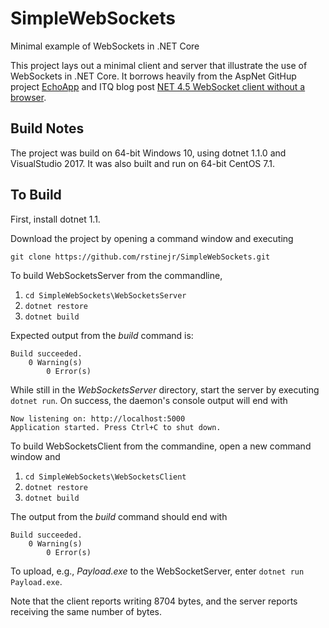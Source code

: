 # SimpleWebSockets
Minimal example of WebSockets in .NET Core

This project lays out a minimal client and server that illustrate the use of WebSockets
in .NET Core. It borrows heavily from the AspNet GitHup project
[EchoApp](https://github.com/aspnet/WebSockets/tree/dev/samples/EchoApp) and
ITQ blog post
[NET 4.5 WebSocket client without a browser](http://itq.nl/net-4-5-websocket-client-without-a-browser/).

## Build Notes

The project was build on 64-bit Windows 10, using dotnet 1.1.0 and VisualStudio 2017. It was also built and run on 
64-bit CentOS 7.1.

## To Build

First, install dotnet 1.1.

Download the project by opening a command window and executing 

`git clone https://github.com/rstinejr/SimpleWebSockets.git`

To build WebSocketsServer from the commandline, 
1. `cd SimpleWebSockets\WebSocketsServer`
2. `dotnet restore`
3. `dotnet build`

Expected output from the *build* command is:

```
Build succeeded.
    0 Warning(s)
        0 Error(s)
```

While still in the *WebSocketsServer* directory, start the server by executing 
`dotnet run`. On success, the daemon's console output will end with

```
Now listening on: http://localhost:5000
Application started. Press Ctrl+C to shut down.
```

To build WebSocketsClient from the commandine, open a new command window and
1. `cd SimpleWebSockets\WebSocketsClient`
2. `dotnet restore`
3. `dotnet build`

The output from the *build* command should end with

```
Build succeeded.
    0 Warning(s)
        0 Error(s)
```

To upload, e.g., *Payload.exe* to the WebSocketServer, enter `dotnet run Payload.exe`.

Note that the client reports writing 8704 bytes, and the server reports receiving the same 
number of bytes.



